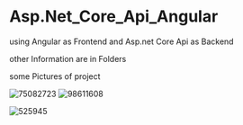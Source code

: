 # Asp.Net_Core_Api_Angular
using Angular as Frontend and Asp.net Core Api as Backend

other Information are in Folders

some Pictures of project


![75082723](https://user-images.githubusercontent.com/95680946/145008589-d1053a27-97e2-4dd6-9542-4f8042ca5f84.jpg)
![98611608](https://user-images.githubusercontent.com/95680946/145008979-39693a92-a369-47c6-ae11-2d9d4999cfe9.jpg)

![525945](https://user-images.githubusercontent.com/95680946/145009618-9da5ce2d-764d-4794-afa6-64f6bce94d6e.jpg)
